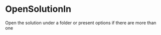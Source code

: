 OpenSolutionIn
==============

Open the solution under a folder or present options if there are more than one
